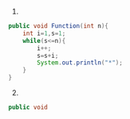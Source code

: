 1. 
```java
public void Function(int n){
	int i=1,s=1;
	while(s<=n){
		i++;
		s=s+i;
		System.out.println("*");
	}
}
```

2. 
```java
public void 
```
